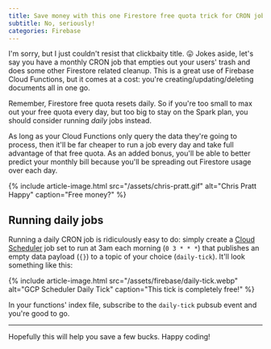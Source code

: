 ```yaml
---
title: Save money with this one Firestore free quota trick for CRON jobs
subtitle: No, seriously!
categories: Firebase
---
```


I'm sorry, but I just couldn't resist that clickbaity title. 😛 Jokes aside, let's say you have a
monthly CRON job that empties out your users' trash and does some other Firestore related cleanup.
This is a great use of Firebase Cloud Functions, but it comes at a cost: you're
creating/updating/deleting documents all in one go.

Remember, Firestore free quota resets daily. So if you're too small to max out your free quota every
day, but too big to stay on the Spark plan, you should consider running *daily* jobs instead.

As long as your Cloud Functions only query the data they're going to process, then it'll be far
cheaper to run a job every day and take full advantage of that free quota. As an added bonus, you'll
be able to better predict your monthly bill because you'll be spreading out Firestore usage over
each day.

{% include article-image.html src="/assets/chris-pratt.gif" alt="Chris Pratt Happy" caption="Free money?" %}

## Running daily jobs

Running a daily CRON job is ridiculously easy to do: simply create a
[Cloud Scheduler](https://cloud.google.com/scheduler/) job set to run at 3am each morning
(`0 3 * * *`) that publishes an empty data payload (`{}`) to a topic of your choice (`daily-tick`).
It'll look something like this:

{% include article-image.html src="/assets/firebase/daily-tick.webp" alt="GCP Scheduler Daily Tick" caption="This tick is completely free!" %}

In your functions' index file, subscribe to the `daily-tick` pubsub event and you're good to go.

<hr/>

Hopefully this will help you save a few bucks. Happy coding!
